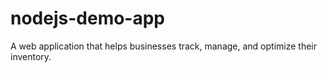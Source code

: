 # nodejs-demo-app
A web application that helps businesses track, manage, and optimize their inventory.
